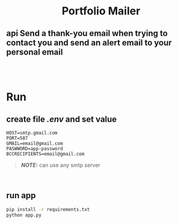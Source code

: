 <h1 align="center">
  Portfolio Mailer
</h1>

<h2>api Send a thank-you email when trying to contact you and send an alert email to your personal email</h2>
<br><br>

# Run

##  create file **_.env_** and set value 

```.env
HOST=smtp.gmail.com
PORT=587
GMAIL=email@gmail.com
PASWWORD=app-password
BCCRECIPIENTS=email@gmail.com
```
> **_NOTE:_** can use any smtp server

<br>

## run app
```bash
pip install -r requirements.txt
python app.py
```